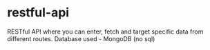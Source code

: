 # restful-api
RESTful API where you can enter, fetch and target specific data from different routes.
Database used - MongoDB (no sql)
